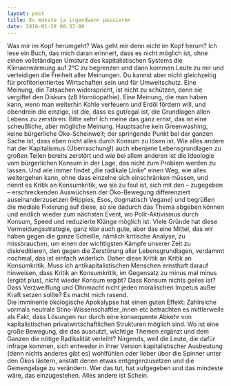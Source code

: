 ```yaml
---
layout: post
title: Es musste ja irgendwann passieren
date: 2016-01-28 08:37:00
---
```


Was mir im Kopf herumgeht? Was geht mir denn nicht im Kopf herum? Ich lese ein Buch, das mich daran erinnert, dass es nicht möglich ist, ohne einen vollständigen Umsturz des kapitalistischen Systems die Klimaerwärmung auf 2°C zu begrenzen und dann kommen Leute zu mir und verteidigen die Freiheit aller Meinungen. Du kannst aber nicht gleichzeitig für profitorientiertes Wirtschaften sein und für Umweltschutz. Eine Meinung, die Tatsachen widerspricht, ist nicht zu schützen, denn sie vergiftet den Diskurs (zB Homöopathie). Eine Meinung, die man haben kann, wenn man weiterhin Kohle verfeuern und Erdöl fördern will, und obendrein die einzige, ist die, dass es gut/egal ist, die Grundlagen allen Lebens zu zerstören. Bitte sehr! Ich meine das ganz ernst, das ist eine scheußliche, aber mögliche Meinung. Hauptsache kein Greenwashing, keine bürgerliche Öko-Scheinwelt; der springende Punkt bei der ganzen Sache ist, dass eben nicht alles durch Konsum zu lösen ist. Wie alles andere hat der Kapitalismus (Überraschung!) auch ebenjene Lebensgrundlagen zu großen Teilen bereits zerstört und wie bei allem anderen ist die Ideologie vom bürgerlichen Konsum in der Lage, das nicht zum Problem werden zu lassen. Und wie immer findet „die radikale Linke“ einen Weg, wie alles weitergehen kann, ohne dass einzelne sich einschränken müssen, und nennt es Kritik an Konsumkritik, wo sie zu faul ist, sich mit den – zugegeben – erschreckenden Auswüchsen der Öko-Bewegung differenziert auseinanderzusetzen (Hippies, Esos, dogmatisch Vegane) und begrüßen die mediale Fixierung auf diese, so sie dadurch das Thema abgeben können und endlich wieder zum nächsten Event, wo Polit-Aktivismus durch Konsum, Speed und reduzierte Klänge möglich ist. Viele Gründe hat diese Vermeidungsstrategie, ganz klar auch gute, aber das eine Mittel, das wir haben gegen die ganze Scheiße, nämlich kritische Analyse, zu missbrauchen, um einen der wichtigsten Kämpfe unserer Zeit zu diskreditieren, den gegen die Zerstörung aller Lebensgrundlagen, verdammt nochmal, das ist einfach widerlich. Daher diese Kritik an Kritik an Konsumkritik. Muss ich antikapitalistischen Menschen ernsthaft darauf hinweisen, dass Kritik an Konsumkritik, im Gegensatz zu minus mal minus (ergibt plus), nicht wieder Konsum ergibt? Dass Konsum nichts geiles ist? Dass Verzweiflung und Ohnmacht nicht jeden moralischen Impetus außer Kraft setzen sollte? Es macht mich rasend.<br>
Die imminente ökologische Apokalypse hat einen guten Effekt: Zahlreiche vormals neutrale Stino-Wissenschaftler\_innen etc betrachten es mittlerweile als Fakt, dass Lösungen nur durch eine konsequente Abkehr von kapitalistischen privatwirtschaftlichen Strukturen möglich sind. Wo ist eine große Bewegung, die das ausnutzt, wichtige Themen ergänzt und dem Ganzen die nötige Radikalität verleiht? Nirgends, weil die Leute, die dafür infrage kommen, sich entweder in ihrer Version kapitalistischer Ausbeutung (denn nichts anderes gibt es) wohlfühlen oder lieber über die Spinner unter den Ökos lästern, anstatt denen etwas entgegenzusetzen und die Gemengelage zu verändern. Wer das tut, hat aufgegeben und das mindeste wäre, das einzugestehen. Alles andere ist Schein.
